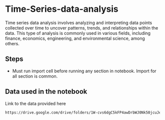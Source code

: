 # Time-Series-data-analysis

Time series data analysis involves analyzing and interpreting data points collected over time to uncover patterns, trends, and relationships within the data. This type of analysis is commonly used in various fields, including finance, economics, engineering, and environmental science, among others.

## Steps

- Must run import cell before running any section in notebook. Import for all section is common.


## Data used in the notebook

Link to the data provided here

```bash
https://drive.google.com/drive/folders/1W-cvs6dgC5kFP4awDrbWJ0Nk50jcuJer?usp=drive_link
